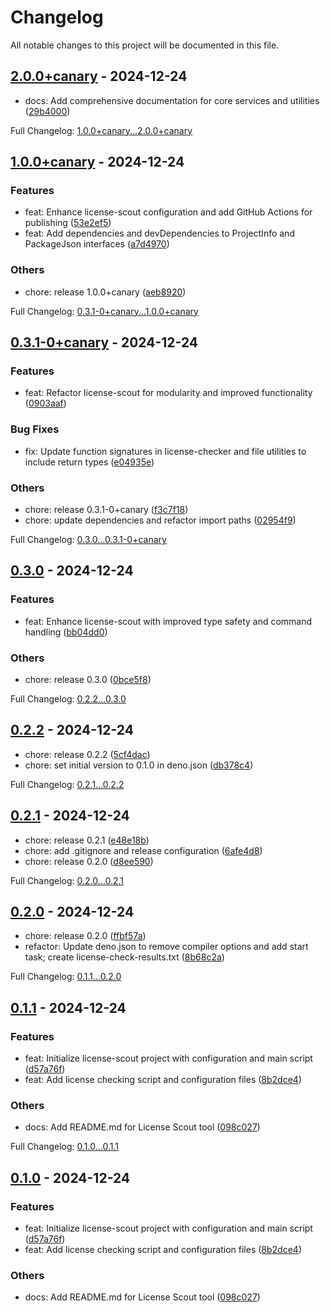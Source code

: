 # Changelog

All notable changes to this project will be documented in this file.

## [2.0.0+canary] - 2024-12-24

- docs: Add comprehensive documentation for core services and utilities ([29b4000])

Full Changelog: [1.0.0+canary...2.0.0+canary]

## [1.0.0+canary] - 2024-12-24

### Features

- feat: Enhance license-scout configuration and add GitHub Actions for publishing ([53e2ef5])
- feat: Add dependencies and devDependencies to ProjectInfo and PackageJson interfaces ([a7d4970])

### Others

- chore: release 1.0.0+canary ([aeb8920])

Full Changelog: [0.3.1-0+canary...1.0.0+canary]

## [0.3.1-0+canary] - 2024-12-24

### Features

- feat: Refactor license-scout for modularity and improved functionality ([0903aaf])

### Bug Fixes

- fix: Update function signatures in license-checker and file utilities to include return types ([e04935e])

### Others

- chore: release 0.3.1-0+canary ([f3c7f18])
- chore: update dependencies and refactor import paths ([02954f9])

Full Changelog: [0.3.0...0.3.1-0+canary]

## [0.3.0] - 2024-12-24

### Features

- feat: Enhance license-scout with improved type safety and command handling ([bb04dd0])

### Others

- chore: release 0.3.0 ([0bce5f8])

Full Changelog: [0.2.2...0.3.0]

## [0.2.2] - 2024-12-24

- chore: release 0.2.2 ([5cf4dac])
- chore: set initial version to 0.1.0 in deno.json ([db378c4])

Full Changelog: [0.2.1...0.2.2]

## [0.2.1] - 2024-12-24

- chore: release 0.2.1 ([e48e18b])
- chore: add .gitignore and release configuration ([6afe4d8])
- chore: release 0.2.0 ([d8ee590])

Full Changelog: [0.2.0...0.2.1]

## [0.2.0] - 2024-12-24

- chore: release 0.2.0 ([ffbf57a])
- refactor: Update deno.json to remove compiler options and add start task; create license-check-results.txt ([8b68c2a])

Full Changelog: [0.1.1...0.2.0]

## [0.1.1] - 2024-12-24

### Features

- feat: Initialize license-scout project with configuration and main script ([d57a76f])
- feat: Add license checking script and configuration files ([8b2dce4])

### Others

- docs: Add README.md for License Scout tool ([098c027])

Full Changelog: [0.1.0...0.1.1]

## [0.1.0] - 2024-12-24

### Features

- feat: Initialize license-scout project with configuration and main script ([d57a76f])
- feat: Add license checking script and configuration files ([8b2dce4])

### Others

- docs: Add README.md for License Scout tool ([098c027])

[2.0.0+canary]: https://github.com/MRdevX/license-scout/compare/1.0.0+canary...2.0.0+canary
[29b4000]: https://github.com/MRdevX/license-scout/commit/29b400049b1bcb8739523eba080f4524f99b7d12
[1.0.0+canary...2.0.0+canary]: https://github.com/MRdevX/license-scout/compare/1.0.0+canary...2.0.0+canary
[1.0.0+canary]: https://github.com/MRdevX/license-scout/compare/0.3.1-0+canary...1.0.0+canary
[53e2ef5]: https://github.com/MRdevX/license-scout/commit/53e2ef5dbeb16749e826b5423eb38bae455e0f68
[a7d4970]: https://github.com/MRdevX/license-scout/commit/a7d49709042cf9b0e7d81ded4c8a984668776051
[aeb8920]: https://github.com/MRdevX/license-scout/commit/aeb8920710602b9e6c9946921ce3cdd39bd6f2ba
[0.3.1-0+canary...1.0.0+canary]: https://github.com/MRdevX/license-scout/compare/0.3.1-0+canary...1.0.0+canary
[0.3.1-0+canary]: https://github.com/MRdevX/license-scout/compare/0.3.0...0.3.1-0+canary
[0903aaf]: https://github.com/MRdevX/license-scout/commit/0903aafc1c3b432bf5e523342c0fe958467f31b2
[e04935e]: https://github.com/MRdevX/license-scout/commit/e04935e89957cfd7bd9576262dca4209fc55164a
[f3c7f18]: https://github.com/MRdevX/license-scout/commit/f3c7f1817a2b493b8dab78503f744d3157b9ddbe
[02954f9]: https://github.com/MRdevX/license-scout/commit/02954f9467790d7e8e38ba41a8bb575721f7ff10
[0.3.0...0.3.1-0+canary]: https://github.com/MRdevX/license-scout/compare/0.3.0...0.3.1-0+canary
[0.3.0]: https://github.com/MRdevX/license-scout/compare/0.2.2...0.3.0
[bb04dd0]: https://github.com/MRdevX/license-scout/commit/bb04dd0cbfd86da9ca72c9c1054ec2d696f0f67f
[0bce5f8]: https://github.com/MRdevX/license-scout/commit/0bce5f8b96c3401bff83d6c55d4c7ddc4c4e1f35
[0.2.2...0.3.0]: https://github.com/MRdevX/license-scout/compare/0.2.2...0.3.0
[0.2.2]: https://github.com/MRdevX/license-scout/compare/0.2.1...0.2.2
[5cf4dac]: https://github.com/MRdevX/license-scout/commit/5cf4dacc122f27e55402e0c50593b5f3de490414
[db378c4]: https://github.com/MRdevX/license-scout/commit/db378c4545f44badd304efcc4322ce9534087998
[0.2.1...0.2.2]: https://github.com/MRdevX/license-scout/compare/0.2.1...0.2.2
[0.2.1]: https://github.com/MRdevX/license-scout/compare/0.2.0...0.2.1
[e48e18b]: https://github.com/MRdevX/license-scout/commit/e48e18b57cb8338836b0ab476b4a9a8734f9d395
[6afe4d8]: https://github.com/MRdevX/license-scout/commit/6afe4d835189939736c983c4c7a9eace0446afd7
[d8ee590]: https://github.com/MRdevX/license-scout/commit/d8ee5905716458519aea69db13215aa9939e0222
[0.2.0...0.2.1]: https://github.com/MRdevX/license-scout/compare/0.2.0...0.2.1
[0.2.0]: https://github.com/MRdevX/license-scout/compare/0.1.1...0.2.0
[ffbf57a]: https://github.com/MRdevX/license-scout/commit/ffbf57aee58aedc72009badac41ce7ef1711683a
[8b68c2a]: https://github.com/MRdevX/license-scout/commit/8b68c2a234d92ba15741c6932b0f143318571d1f
[0.1.1...0.2.0]: https://github.com/MRdevX/license-scout/compare/0.1.1...0.2.0
[0.1.1]: https://github.com/MRdevX/license-scout/compare/0.1.0...0.1.1
[d57a76f]: https://github.com/MRdevX/license-scout/commit/d57a76f97bcbe365f60c0b5681203b00bc25c0d3
[8b2dce4]: https://github.com/MRdevX/license-scout/commit/8b2dce4067bc73c1eb96290962c0d1fb193ca341
[098c027]: https://github.com/MRdevX/license-scout/commit/098c0273ad291ee5683160a7308705e9fbb19925
[0.1.0...0.1.1]: https://github.com/MRdevX/license-scout/compare/0.1.0...0.1.1
[0.1.0]: https://github.com/MRdevX/license-scout/compare/8b2dce4067bc73c1eb96290962c0d1fb193ca341...0.1.0
[d57a76f]: https://github.com/MRdevX/license-scout/commit/d57a76f97bcbe365f60c0b5681203b00bc25c0d3
[8b2dce4]: https://github.com/MRdevX/license-scout/commit/8b2dce4067bc73c1eb96290962c0d1fb193ca341
[098c027]: https://github.com/MRdevX/license-scout/commit/098c0273ad291ee5683160a7308705e9fbb19925
